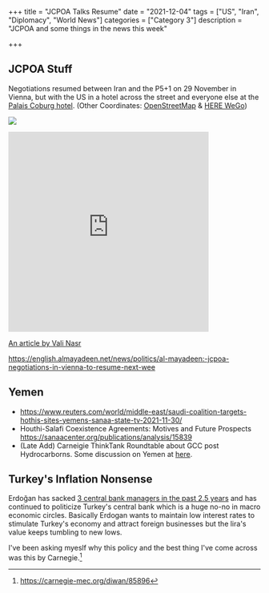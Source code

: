 +++
title = "JCPOA Talks Resume"
date = "2021-12-04"
tags = ["US", "Iran", "Diplomacy", "World News"]
categories = ["Category 3"]
description = "JCPOA and some things in the news this week"

+++

## JCPOA Stuff

Negotiations resumed between Iran and the P5+1 on 29 November in Vienna, but with the US in a hotel across the street and everyone else at the [Palais Coburg hotel](https://www.palais-coburg.com/). (Other Coordinates: [OpenStreetMap](https://www.openstreetmap.org/#map=18/48.20586/16.37605) & [HERE WeGo](https://wego.here.com/austria/vienna/restaurant/palais-coburg-hotel-residenz--040u2edh-af5954a62447480f9da49156e35f8d59?map=48.20623,16.37656,16,normal&msg=Palais%20Coburg%20Hotel%20Residenz))

![](https://upload.wikimedia.org/wikipedia/commons/thumb/0/0d/Wien_-_Palais_Coburg.JPG/1200px-Wien_-_Palais_Coburg.JPG)

<iframe src="https://www.google.com/maps/embed?pb=!1m18!1m12!1m3!1d2659.051057227661!2d16.374524350526617!3d48.20563247912701!2m3!1f0!2f0!3f0!3m2!1i1024!2i768!4f13.1!3m3!1m2!1s0x476d079e21d92331%3A0x417b4c58d40531b5!2sPalais%20Coburg!5e0!3m2!1sen!2sus!4v1639107605667!5m2!1sen!2sus" width="400" height="400" style="border:0;" allowfullscreen="" loading="lazy"></iframe>

[An article by Vali Nasr](https://www.foreignaffairs.com/articles/middle-east/2021-12-02/iran-middle-east-all-against-all?utm_medium=social)



https://english.almayadeen.net/news/politics/al-mayadeen:-jcpoa-negotiations-in-vienna-to-resume-next-wee

## Yemen

- https://www.reuters.com/world/middle-east/saudi-coalition-targets-hothis-sites-yemens-sanaa-state-tv-2021-11-30/
- Houthi-Salafi Coexistence Agreements: Motives and Future Prospects https://sanaacenter.org/publications/analysis/15839
- (Late Add) Carneigie ThinkTank Roundtable about GCC post Hydrocarborns. Some discussion on Yemen at [here](https://www.youtube.com/watch?v=l6g2HdbiG4o). 





## Turkey's Inflation Nonsense

Erdoğan has sacked [3 central bank managers in the past 2.5 years](https://www.reuters.com/markets/europe/erdogans-drive-cut-turkish-interest-rates-2021-12-01/) and has continued to politicize Turkey's central bank which is a huge no-no in macro economic circles. Basically Erdogan wants to maintain low interest rates to stimulate Turkey's economy and attract foreign businesses but the lira's value keeps tumbling to new lows. 

I've been asking myeslf why this policy and the best thing I've come across was this by Carnegie.[^1]

[^1]: https://carnegie-mec.org/diwan/85896

